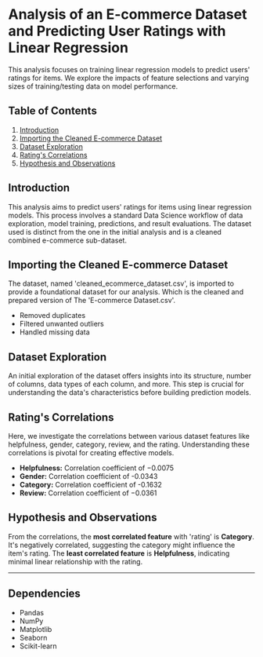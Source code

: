 # Analysis of an E-commerce Dataset and Predicting User Ratings with Linear Regression

This analysis focuses on training linear regression models to predict users' ratings for items. We explore the impacts of feature selections and varying sizes of training/testing data on model performance.

## Table of Contents

1. [Introduction](#introduction)
2. [Importing the Cleaned E-commerce Dataset](#importing-the-cleaned-e-commerce-dataset)
3. [Dataset Exploration](#dataset-exploration)
4. [Rating's Correlations](#ratings-correlations)
5. [Hypothesis and Observations](#hypothesis-and-observations)

## Introduction

This analysis aims to predict users' ratings for items using linear regression models. This process involves a standard Data Science workflow of data exploration, model training, predictions, and result evaluations. The dataset used is distinct from the one in the initial analysis and is a cleaned combined e-commerce sub-dataset.

## Importing the Cleaned E-commerce Dataset

The dataset, named 'cleaned_ecommerce_dataset.csv', is imported to provide a foundational dataset for our analysis. Which is the cleaned and prepared version of The 'E-commerce Dataset.csv'.
- Removed duplicates
- Filtered unwanted outliers 
- Handled missing data

## Dataset Exploration

An initial exploration of the dataset offers insights into its structure, number of columns, data types of each column, and more. This step is crucial for understanding the data's characteristics before building prediction models.

## Rating's Correlations

Here, we investigate the correlations between various dataset features like helpfulness, gender, category, review, and the rating. Understanding these correlations is pivotal for creating effective models.

- **Helpfulness:** Correlation coefficient of −0.0075
- **Gender:** Correlation coefficient of -0.0343
- **Category:** Correlation coefficient of -0.1632
- **Review:** Correlation coefficient of −0.0361

## Hypothesis and Observations

From the correlations, the **most correlated feature** with 'rating' is **Category**. It's negatively correlated, suggesting the category might influence the item's rating. The **least correlated feature** is **Helpfulness**, indicating minimal linear relationship with the rating.

---

## Dependencies

- Pandas
- NumPy
- Matplotlib
- Seaborn
- Scikit-learn
